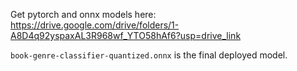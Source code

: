 Get pytorch and onnx models here: https://drive.google.com/drive/folders/1-A8D4q92yspaxAL3R968wf_YTO58hAf6?usp=drive_link <br/>

`book-genre-classifier-quantized.onnx` is the final deployed model.

